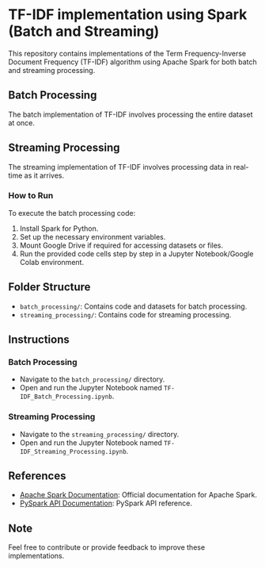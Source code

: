 # TF-IDF implementation using Spark (Batch and Streaming)

This repository contains implementations of the Term Frequency-Inverse Document Frequency (TF-IDF) algorithm using Apache Spark for both batch and streaming processing.

## Batch Processing

The batch implementation of TF-IDF involves processing the entire dataset at once.

## Streaming Processing

The streaming implementation of TF-IDF involves processing data in real-time as it arrives.

### How to Run

To execute the batch processing code:

1. Install Spark for Python.
2. Set up the necessary environment variables.
3. Mount Google Drive if required for accessing datasets or files.
4. Run the provided code cells step by step in a Jupyter Notebook/Google Colab environment.

## Folder Structure

- `batch_processing/`: Contains code and datasets for batch processing.
- `streaming_processing/`: Contains code for streaming processing.

## Instructions

### Batch Processing

- Navigate to the `batch_processing/` directory.
- Open and run the Jupyter Notebook named `TF-IDF_Batch_Processing.ipynb`.

### Streaming Processing

- Navigate to the `streaming_processing/` directory.
- Open and run the Jupyter Notebook named `TF-IDF_Streaming_Processing.ipynb`.

## References

- [Apache Spark Documentation](https://spark.apache.org/documentation.html): Official documentation for Apache Spark.
- [PySpark API Documentation](https://spark.apache.org/docs/latest/api/python/index.html): PySpark API reference.

## Note

Feel free to contribute or provide feedback to improve these implementations.

